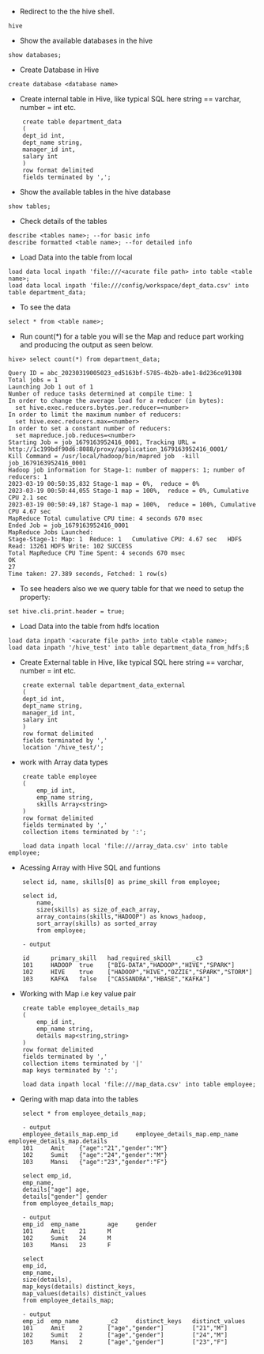 - Redirect to the the hive shell.

```
hive
```

- Show the available databases in the hive

```
show databases;
```

- Create Database in Hive

```
create database <database name>
```

- Create internal table in Hive, like typical SQL here string == varchar, number = int etc.

```
    create table department_data
    (
    dept_id int,
    dept_name string,
    manager_id int,
    salary int
    )
    row format delimited
    fields terminated by ',';
```

- Show the available tables in the hive database

```
show tables;
```

- Check details of the tables 

```
describe <tables name>; --for basic info
describe formatted <table name>; --for detailed info
```

- Load Data into the table from local

```
load data local inpath 'file:///<acurate file path> into table <table name>;
load data local inpath 'file:///config/workspace/dept_data.csv' into table department_data;
```

- To see the data

```
select * from <table name>;
```

- Run count(*) for a table you will se the Map and reduce part working and producing the output as seen below.

```
hive> select count(*) from department_data;

Query ID = abc_20230319005023_ed5163bf-5785-4b2b-a0e1-8d236ce91308
Total jobs = 1
Launching Job 1 out of 1
Number of reduce tasks determined at compile time: 1
In order to change the average load for a reducer (in bytes):
  set hive.exec.reducers.bytes.per.reducer=<number>
In order to limit the maximum number of reducers:
  set hive.exec.reducers.max=<number>
In order to set a constant number of reducers:
  set mapreduce.job.reduces=<number>
Starting Job = job_1679163952416_0001, Tracking URL = http://1c199bdf90d6:8088/proxy/application_1679163952416_0001/
Kill Command = /usr/local/hadoop/bin/mapred job  -kill job_1679163952416_0001
Hadoop job information for Stage-1: number of mappers: 1; number of reducers: 1
2023-03-19 00:50:35,832 Stage-1 map = 0%,  reduce = 0%
2023-03-19 00:50:44,055 Stage-1 map = 100%,  reduce = 0%, Cumulative CPU 2.1 sec
2023-03-19 00:50:49,187 Stage-1 map = 100%,  reduce = 100%, Cumulative CPU 4.67 sec
MapReduce Total cumulative CPU time: 4 seconds 670 msec
Ended Job = job_1679163952416_0001
MapReduce Jobs Launched: 
Stage-Stage-1: Map: 1  Reduce: 1   Cumulative CPU: 4.67 sec   HDFS Read: 13261 HDFS Write: 102 SUCCESS
Total MapReduce CPU Time Spent: 4 seconds 670 msec
OK
27
Time taken: 27.389 seconds, Fetched: 1 row(s)
```

- To see headers also we we query table for that we need to setup the property:

```
set hive.cli.print.header = true;
```

- Load Data into the table from hdfs location

```
load data inpath '<acurate file path> into table <table name>;
load data inpath '/hive_test' into table department_data_from_hdfs;ß
```

- Create External table in Hive, like typical SQL here string == varchar, number = int etc.

```
    create external table department_data_external
    (
    dept_id int,
    dept_name string,
    manager_id int,
    salary int
    )
    row format delimited
    fields terminated by ','
    location '/hive_test/';
```

- work with Array data types

```
    create table employee
    (
        emp_id int,
        emp_name string,
        skills Array<string>
    )
    row format delimited
    fields terminated by ','
    collection items terminated by ':';

    load data inpath local 'file:///array_data.csv' into table employee;
```

- Acessing Array with Hive SQL and funtions

```
    select id, name, skills[0] as prime_skill from employee;

    select id, 
        name, 
        size(skills) as size_of_each_array,
        array_contains(skills,"HADOOP") as knows_hadoop, 
        sort_array(skills) as sorted_array
        from employee;

    - output

    id      primary_skill   had_required_skill      _c3
    101     HADOOP  true    ["BIG-DATA","HADOOP","HIVE","SPARK"]
    102     HIVE    true    ["HADOOP","HIVE","OZZIE","SPARK","STORM"]
    103     KAFKA   false   ["CASSANDRA","HBASE","KAFKA"]

```

- Working with Map i.e key value pair

```
    create table employee_details_map
    (
        emp_id int,
        emp_name string,
        details map<string,string>
    )
    row format delimited
    fields terminated by ','
    collection items terminated by '|'
    map keys terminated by ':';

    load data inpath local 'file:///map_data.csv' into table employee;

```

- Qering with map data into the tables

```
    select * from employee_details_map;
    
    - output
    employee_details_map.emp_id     employee_details_map.emp_name   employee_details_map.details
    101     Amit    {"age":"21","gender":"M"}
    102     Sumit   {"age":"24","gender":"M"}
    103     Mansi   {"age":"23","gender":"F"}
```

```
    select emp_id,
    emp_name,
    details["age"] age,
    details["gender"] gender
    from employee_details_map;

    - output
    emp_id  emp_name        age     gender
    101     Amit    21      M
    102     Sumit   24      M
    103     Mansi   23      F
```

```
    select 
    emp_id,
    emp_name,
    size(details),
    map_keys(details) distinct_keys,
    map_values(details) distinct_values
    from employee_details_map;

    - output
    emp_id  emp_name        _c2     distinct_keys   distinct_values
    101     Amit    2       ["age","gender"]        ["21","M"]
    102     Sumit   2       ["age","gender"]        ["24","M"]
    103     Mansi   2       ["age","gender"]        ["23","F"]
```